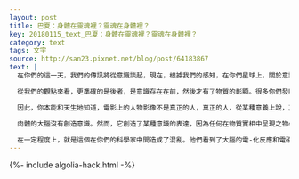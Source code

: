 ```yaml
---
layout: post
title: 巴夏：身體在靈魂裡？靈魂在身體裡？
key: 20180115_text_巴夏：身體在靈魂裡？靈魂在身體裡？
category: text
tags: 文字
source: http://san23.pixnet.net/blog/post/64183867
text: |
  在你們的這一天，我們的傳訊將從意識談起，現在，根據我們的感知，在你們星球上，關於意識仍然存在著很多爭議。它來自何處？是你的肉體大腦產生了你的意識心智，還是你的意識存在在先，然後再有了你的肉體的大腦？

  從我們的觀點來看，更準確的是後者，是意識存在在前，然後才有了物質的彰顯。很多你們發明的技術，在某種意義上，提供了一個有幫助的線索。例如，你們的電影，還有你們的磁帶。如果你花點時間來研究這些技術媒介，你就會明白，它們每一個是作為記錄介質，使某些表達能夠被感知，傳輸和溝通。但在電影裡的圖像和在磁帶上的聲音並不是原來的語音或圖像，它們是傳輸和存儲信息的記錄媒介。

  因此，你本能和天生地知道，電影上的人物影像不是真正的人，真正的人，從某種意義上說，真正的是在電影之上、之外或之後。然而，影片呈現給你一個栩栩如生的代表表達，並作為一個溝通媒介來傳遞信息—或許是人們曾經做的，或許是人們曾經說的。同樣，肉體和大腦也是像這樣的媒介：是記錄，存儲和傳輸的媒介，讓意識得以在物質中表達。

  肉體的大腦沒有創造意識。然而，它創造了某種意識的表達，因為任何在物質實相中呈現之物必然有相應的對應物，進程或函數，代表著事物的本質。

  在一定程度上，就是這個在你們的科學家中間造成了混亂。他們看到了大腦的電-化反應和電磁活動，想著：「是這些電化學反應和電磁效應創造了意識嗎？」答案是否。
---
```


{%- include algolia-hack.html -%}
